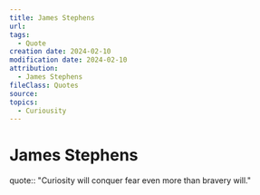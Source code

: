```yaml
---
title: James Stephens
url: 
tags:
  - Quote
creation date: 2024-02-10
modification date: 2024-02-10
attribution:
  - James Stephens
fileClass: Quotes
source: 
topics:
  - Curiousity
---
```


# James Stephens

quote:: "Curiosity will conquer fear even more than bravery will."
